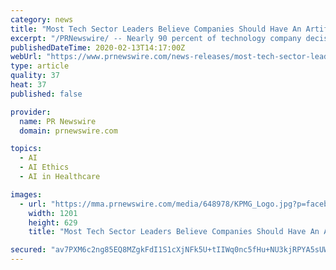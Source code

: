 ```yaml
---
category: news
title: "Most Tech Sector Leaders Believe Companies Should Have An Artificial Intelligence Ethics Policy: KPMG Report"
excerpt: "/PRNewswire/ -- Nearly 90 percent of technology company decision-makers believe companies in all industries should implement an AI ethics policy to help"
publishedDateTime: 2020-02-13T14:17:00Z
webUrl: "https://www.prnewswire.com/news-releases/most-tech-sector-leaders-believe-companies-should-have-an-artificial-intelligence-ethics-policy-kpmg-report-301004109.html"
type: article
quality: 37
heat: 37
published: false

provider:
  name: PR Newswire
  domain: prnewswire.com

topics:
  - AI
  - AI Ethics
  - AI in Healthcare

images:
  - url: "https://mma.prnewswire.com/media/648978/KPMG_Logo.jpg?p=facebook"
    width: 1201
    height: 629
    title: "Most Tech Sector Leaders Believe Companies Should Have An Artificial Intelligence Ethics Policy: KPMG Report"

secured: "av7PXM6c2ng85EQ8MZgkFdI1S1cXjNFk5U+tIIWq0nc5fHu+NU3kjRPYA5sUWoQB69pQ5RpSTfYx6J9pefXndZ9xxd9z9Ss+LPPGCKa/mrqSNSqHzA8Z2c6ZB5F/auxgKluKT9i4RF1XiaPJ1zdFHylGyXJmTxoOcC2VSkH6Wdkdr1Wmu/4loaGPjXzaJDY/X3gAAnqI5fXBlX0E4jkrdonZTiaNgUFPtWDrN0hc4lQoDU01aH2QmHcrfTJwerVMXCN2Ew4mAlOl/bDssmSFKvG9Sy2e9HsHmNgmne2PyDI7NZMrRNF5M8EJGCbg6SD40qC+Dbnm1zx92rFpazT0QEotVhRMhu5E2erYQlaarbo8ZypZVwMcAAk0MIbmc2Fywinq6jgocq2k3GznvNhc6whYc3nZiDZ+0JVBz6ujaA8iFBAJ6ielRaeSBDyISTnNqwQ4DCLXuWTuUUDunhHgHk6C3X1NMOFByL1L4bxZMvI=;zQ4eTV9SOBIn1oJAiyODQg=="
---
```


